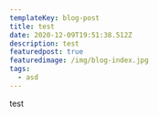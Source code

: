 ```yaml
---
templateKey: blog-post
title: test
date: 2020-12-09T19:51:38.512Z
description: test
featuredpost: true
featuredimage: /img/blog-index.jpg
tags:
  - asd
---
```

test